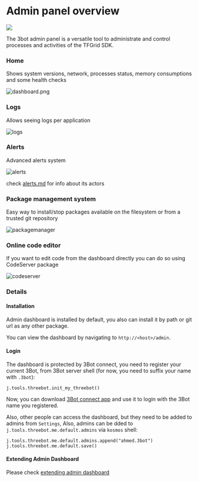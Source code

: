 # Admin panel overview

![](admin_start.png)

The 3bot admin panel is a versatile tool to administrate and control processes and activities of the TFGrid SDK.

### Home

Shows system versions, network, processes status, memory consumptions and some health checks

![dashboard.png](dashboard.png)

### Logs
Allows seeing logs per application

![logs](logs.png)


### Alerts
Advanced alerts system

![alerts](alerts.png)

check [alerts.md](admin_alerts.md) for info about its actors
### Package management system
Easy way to install/stop packages available on the filesystem or from a trusted git repository

![packagemanager](packagemanager.png)


### Online code editor

If you want to edit code from the dashboard directly you can do so using CodeServer package

![codeserver](codeserverterminal.png)

### Details

#### Installation

Admin dashboard is installed by default, you also can install it by path or git url as any other package.

You can view the dashboard by navigating to `http://<host>/admin`.

#### Login

The dashboard is protected by 3Bot connect, you need to register your current 3Bot, from 3Bot server shell (for now, you need to suffix your name with `.3bot`):

```
j.tools.threebot.init_my_threebot()
```

Now, you can download [3Bot connect app](https://3bot.org/3bot.html) and use it to login with the 3Bot name you registered.

Also, other people can access the dashboard, but they need to be added to admins from `Settings`, Also, admins can be dded to `j.tools.threebot.me.default.admins` via `kosmos` shell:

```python3
j.tools.threebot.me.default.admins.append("ahmed.3bot")
j.tools.threebot.me.default.save()
```


#### Extending Admin Dashboard

Please check [extending admin dashboard](admin_extending.md)



